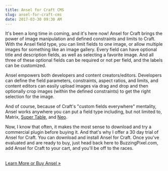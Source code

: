 ```yaml
---
title: Ansel for Craft CMS
slug: ansel-for-craft-cms
date: 2017-03-30 09:30 AM
---
```


It's been a long time in coming, and it's here now! Ansel for Craft brings the power of image manipulation and defined constraints and limits to Craft. With the Ansel field type, you can limit fields to one image, or allow multiple images for something like an image gallery. Every field can have optional title and description fields, as well as selecting a favorite image. And all three of these optional fields can be required or not per field, and the labels can be customized.

Ansel empowers both developers and content creators/editors. Developers can define the field parameters, constraints, aspect ratios, and limits, and content editors can easily upload images via drag and drop and then optionally crop images (within the defined constraints) to get the right selection for the image.

And of course, because of Craft's "custom fields everywhere" mentality, Ansel works anywhere you can put a field type including, but not limited to, Matrix, [Super Table](https://github.com/engram-design/SuperTable), and [Neo](https://github.com/benjamminf/craft-neo).

Now, I know that often, it makes the most sense to download and try a commercial plugin before buying it. And that's why I offer a 30 day trial of Ansel for Craft. You can download and install Ansel for Craft. Once you've evaluated and are ready to buy, just head back here to BuzzingPixel.com, add Ansel for Craft to your cart, and you'll be off to the races.
<br><br>
<p><div class="u--centered"><a href="/software/ansel-craft" class="button button--outlined button--colored">Learn More or Buy Ansel »</a></div></p>
